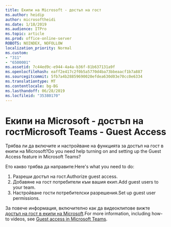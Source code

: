 ```yaml
---
title: Екипи на Microsoft - достъп на гост
ms.author: heidip
author: microsoftheidi
ms.date: 1/18/2019
ms.audience: ITPro
ms.topic: article
ms.prod: office-online-server
ROBOTS: NOINDEX, NOFOLLOW
localization_priority: Normal
ms.custom:
- "311"
- "6500001"
ms.assetid: 7c44ed9c-e944-4a4a-b36f-81b637131a9f
ms.openlocfilehash: eaff2e417c2f0b5a5770d4ba73bbeaacf1b7a887
ms.sourcegitcommit: 5fb7a4b28859690020efdea630d03e70cc0e6334
ms.translationtype: MT
ms.contentlocale: bg-BG
ms.lasthandoff: 06/28/2019
ms.locfileid: "35380170"
---
```

# <a name="microsoft-teams---guest-access"></a><span data-ttu-id="0d7c3-102">Екипи на Microsoft - достъп на гост</span><span class="sxs-lookup"><span data-stu-id="0d7c3-102">Microsoft Teams - Guest Access</span></span>

<span data-ttu-id="0d7c3-103">Трябва ли да включите и настройване на функцията за достъп на гост в екипи на Microsoft?</span><span class="sxs-lookup"><span data-stu-id="0d7c3-103">Do you need help turning on and setting up the Guest Access feature in Microsoft Teams?</span></span>

<span data-ttu-id="0d7c3-104">Ето какво трябва да направите:</span><span class="sxs-lookup"><span data-stu-id="0d7c3-104">Here's what you need to do:</span></span>

1. <span data-ttu-id="0d7c3-105">Разреши достъп на гост.</span><span class="sxs-lookup"><span data-stu-id="0d7c3-105">Authorize guest access.</span></span>
1. <span data-ttu-id="0d7c3-106">Добавяне на гост потребители към вашия екип.</span><span class="sxs-lookup"><span data-stu-id="0d7c3-106">Add guest users to your team.</span></span>
1. <span data-ttu-id="0d7c3-107">Настройване гости потребителски разрешения.</span><span class="sxs-lookup"><span data-stu-id="0d7c3-107">Set up guest user permissions.</span></span>

<span data-ttu-id="0d7c3-108">За повече информация, включително как да видеоклипове вижте [достъп на гост в екипи на Microsoft](https://docs.microsoft.com/microsoftteams/guest-access).</span><span class="sxs-lookup"><span data-stu-id="0d7c3-108">For more information, including how-to videos, see [Guest access in Microsoft Teams](https://docs.microsoft.com/microsoftteams/guest-access).</span></span>
